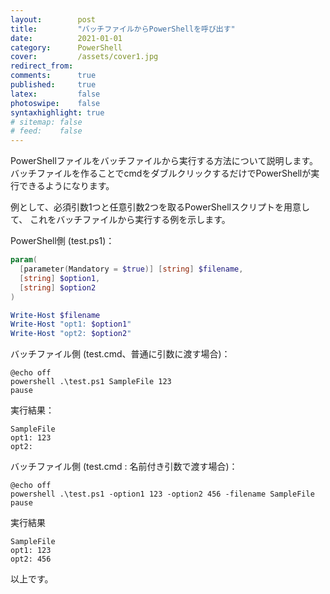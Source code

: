 ```yaml
---
layout:        post
title:         "バッチファイルからPowerShellを呼び出す"
date:          2021-01-01
category:      PowerShell
cover:         /assets/cover1.jpg
redirect_from:
comments:      true
published:     true
latex:         false
photoswipe:    false
syntaxhighlight: true
# sitemap: false
# feed:    false
---
```


PowerShellファイルをバッチファイルから実行する方法について説明します。
バッチファイルを作ることでcmdをダブルクリックするだけでPowerShellが実行できるようになります。

例として、必須引数1つと任意引数2つを取るPowerShellスクリプトを用意して、
これをバッチファイルから実行する例を示します。

PowerShell側 (test.ps1)：

```powershell
param(
  [parameter(Mandatory = $true)] [string] $filename,
  [string] $option1,
  [string] $option2
)

Write-Host $filename
Write-Host "opt1: $option1"
Write-Host "opt2: $option2"
```

バッチファイル側 (test.cmd、普通に引数に渡す場合)：

```batch
@echo off
powershell .\test.ps1 SampleFile 123
pause
```

実行結果：

```
SampleFile
opt1: 123
opt2:
```

バッチファイル側 (test.cmd : 名前付き引数で渡す場合)：

```batch
@echo off
powershell .\test.ps1 -option1 123 -option2 456 -filename SampleFile
pause
```

実行結果

```
SampleFile
opt1: 123
opt2: 456
```




以上です。
